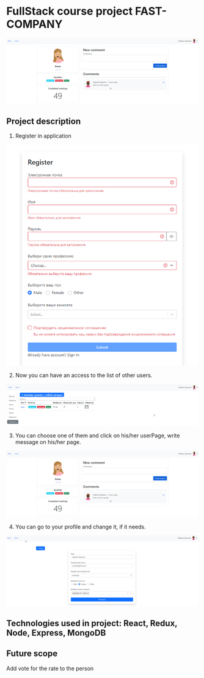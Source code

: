 # FullStack course project FAST-COMPANY
<img src='./readme_assets/userPage.png' />

## Project description
1. Register in application

<img src='./readme_assets/Register.png' />

2. Now you can have an access to the list of other users.

<img src='./readme_assets/usersList.png' />

3. You can choose one of them and click on his/her userPage, write message on his/her page.

<img src='./readme_assets/userPage.png' />

4. You can go to your profile and change it, if it needs.

<img src='./readme_assets/changeYourPage.png' />

## Technologies used in project: React, Redux, Node, Express, MongoDB

## Future scope
Add vote for the rate to the person
